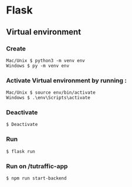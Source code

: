# Flask

## Virtual environment

### Create
```
Mac/Unix $ python3 -m venv env
Windows $ py -m venv env
```

### Activate Virtual environment by running :
```
Mac/Unix $ source env/bin/activate
Windows $ .\env\Scripts\activate
```
### Deactivate
```
$ Deactivate
```
### Run
```
$ flask run
```

### Run on /tutraffic-app
```
$ npm run start-backend
```
